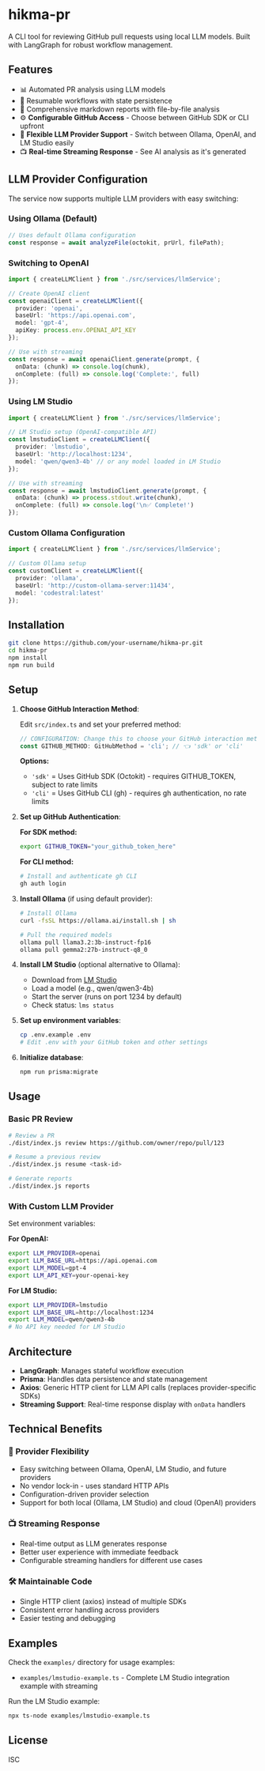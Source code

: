 # hikma-pr

A CLI tool for reviewing GitHub pull requests using local LLM models. Built with LangGraph for robust workflow management.

## Features

- 📊 Automated PR analysis using LLM models
- 🔄 Resumable workflows with state persistence
- 📝 Comprehensive markdown reports with file-by-file analysis
- ⚙️ **Configurable GitHub Access** - Choose between GitHub SDK or CLI upfront
- 🔀 **Flexible LLM Provider Support** - Switch between Ollama, OpenAI, and LM Studio easily
- 📺 **Real-time Streaming Response** - See AI analysis as it's generated

## LLM Provider Configuration

The service now supports multiple LLM providers with easy switching:

### Using Ollama (Default)
```typescript
// Uses default Ollama configuration
const response = await analyzeFile(octokit, prUrl, filePath);
```

### Switching to OpenAI
```typescript
import { createLLMClient } from './src/services/llmService';

// Create OpenAI client
const openaiClient = createLLMClient({
  provider: 'openai',
  baseUrl: 'https://api.openai.com',
  model: 'gpt-4',
  apiKey: process.env.OPENAI_API_KEY
});

// Use with streaming
const response = await openaiClient.generate(prompt, {
  onData: (chunk) => console.log(chunk),
  onComplete: (full) => console.log('Complete:', full)
});
```

### Using LM Studio
```typescript
import { createLLMClient } from './src/services/llmService';

// LM Studio setup (OpenAI-compatible API)
const lmstudioClient = createLLMClient({
  provider: 'lmstudio',
  baseUrl: 'http://localhost:1234',
  model: 'qwen/qwen3-4b' // or any model loaded in LM Studio
});

// Use with streaming
const response = await lmstudioClient.generate(prompt, {
  onData: (chunk) => process.stdout.write(chunk),
  onComplete: (full) => console.log('\n✅ Complete!')
});
```

### Custom Ollama Configuration
```typescript
import { createLLMClient } from './src/services/llmService';

// Custom Ollama setup
const customClient = createLLMClient({
  provider: 'ollama',
  baseUrl: 'http://custom-ollama-server:11434',
  model: 'codestral:latest'
});
```

## Installation

```bash
git clone https://github.com/your-username/hikma-pr.git
cd hikma-pr
npm install
npm run build
```

## Setup

1. **Choose GitHub Interaction Method**:
   
   Edit `src/index.ts` and set your preferred method:
   ```typescript
   // CONFIGURATION: Change this to choose your GitHub interaction method
   const GITHUB_METHOD: GitHubMethod = 'cli'; // 👈 'sdk' or 'cli'
   ```
   
   **Options:**
   - `'sdk'` = Uses GitHub SDK (Octokit) - requires GITHUB_TOKEN, subject to rate limits
   - `'cli'` = Uses GitHub CLI (gh) - requires gh authentication, no rate limits

2. **Set up GitHub Authentication**:
   
   **For SDK method:**
   ```bash
   export GITHUB_TOKEN="your_github_token_here"
   ```
   
   **For CLI method:**
   ```bash
   # Install and authenticate gh CLI
   gh auth login
   ```

3. **Install Ollama** (if using default provider):
   ```bash
   # Install Ollama
   curl -fsSL https://ollama.ai/install.sh | sh
   
   # Pull the required models
   ollama pull llama3.2:3b-instruct-fp16
   ollama pull gemma2:27b-instruct-q8_0
   ```

4. **Install LM Studio** (optional alternative to Ollama):
   - Download from [LM Studio](https://lmstudio.ai/)
   - Load a model (e.g., qwen/qwen3-4b)
   - Start the server (runs on port 1234 by default)
   - Check status: `lms status`

5. **Set up environment variables**:
   ```bash
   cp .env.example .env
   # Edit .env with your GitHub token and other settings
   ```

6. **Initialize database**:
   ```bash
   npm run prisma:migrate
   ```

## Usage

### Basic PR Review
```bash
# Review a PR
./dist/index.js review https://github.com/owner/repo/pull/123

# Resume a previous review
./dist/index.js resume <task-id>

# Generate reports
./dist/index.js reports
```

### With Custom LLM Provider
Set environment variables:

**For OpenAI:**
```bash
export LLM_PROVIDER=openai
export LLM_BASE_URL=https://api.openai.com
export LLM_MODEL=gpt-4
export LLM_API_KEY=your-openai-key
```

**For LM Studio:**
```bash
export LLM_PROVIDER=lmstudio
export LLM_BASE_URL=http://localhost:1234
export LLM_MODEL=qwen/qwen3-4b
# No API key needed for LM Studio
```

## Architecture

- **LangGraph**: Manages stateful workflow execution
- **Prisma**: Handles data persistence and state management
- **Axios**: Generic HTTP client for LLM API calls (replaces provider-specific SDKs)
- **Streaming Support**: Real-time response display with `onData` handlers

## Technical Benefits

### 🔄 Provider Flexibility
- Easy switching between Ollama, OpenAI, LM Studio, and future providers
- No vendor lock-in - uses standard HTTP APIs
- Configuration-driven provider selection
- Support for both local (Ollama, LM Studio) and cloud (OpenAI) providers

### 📺 Streaming Response
- Real-time output as LLM generates response
- Better user experience with immediate feedback
- Configurable streaming handlers for different use cases

### 🛠 Maintainable Code
- Single HTTP client (axios) instead of multiple SDKs
- Consistent error handling across providers
- Easier testing and debugging

## Examples

Check the `examples/` directory for usage examples:
- `examples/lmstudio-example.ts` - Complete LM Studio integration example with streaming

Run the LM Studio example:
```bash
npx ts-node examples/lmstudio-example.ts
```

## License

ISC
